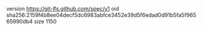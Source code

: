 version https://git-lfs.github.com/spec/v1
oid sha256:2159f4b8ee04decf5dc6983abfce3452e39d5f6edad0d91b5fa5f96565990db4
size 1150
